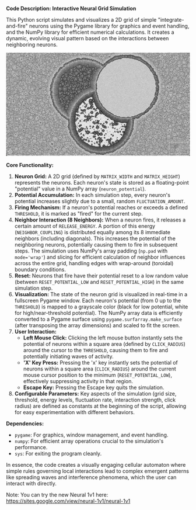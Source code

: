 **Code Description: Interactive Neural Grid Simulation**

This Python script simulates and visualizes a 2D grid of simple "integrate-and-fire" neurons using the Pygame library for graphics and event handling, and the NumPy library for efficient numerical calculations. It creates a dynamic, evolving visual pattern based on the interactions between neighboring neurons.

![Screenshot showing neural automaton running with 3 stages of an erased circle](image.png)

**Core Functionality:**

1.  **Neuron Grid:** A 2D grid (defined by `MATRIX_WIDTH` and `MATRIX_HEIGHT`) represents the neurons. Each neuron's state is stored as a floating-point "potential" value in a NumPy array (`neuron_potential`).
2.  **Potential Accumulation:** In each simulation step, every neuron's potential increases slightly due to a small, random `FLUCTUATION_AMOUNT`.
3.  **Firing Mechanism:** If a neuron's potential reaches or exceeds a defined `THRESHOLD`, it is marked as "fired" for the current step.
4.  **Neighbor Interaction (8 Neighbors):** When a neuron fires, it releases a certain amount of `RELEASE_ENERGY`. A portion of this energy (`NEIGHBOR_COUPLING`) is distributed equally among its 8 immediate neighbors (including diagonals). This increases the potential of the neighboring neurons, potentially causing them to fire in subsequent steps. The simulation uses NumPy's array padding (`np.pad` with `mode='wrap'`) and slicing for efficient calculation of neighbor influences across the entire grid, handling edges with wrap-around (toroidal) boundary conditions.
5.  **Reset:** Neurons that fire have their potential reset to a low random value (between `RESET_POTENTIAL_LOW` and `RESET_POTENTIAL_HIGH`) in the same simulation step.
6.  **Visualization:** The state of the neuron grid is visualized in real-time in a fullscreen Pygame window. Each neuron's potential (from 0 up to the `THRESHOLD`) is mapped to a grayscale color (black for low potential, white for high/near-threshold potential). The NumPy array data is efficiently converted to a Pygame surface using `pygame.surfarray.make_surface` (after transposing the array dimensions) and scaled to fit the screen.
7.  **User Interaction:**
    *   **Left Mouse Click:** Clicking the left mouse button instantly sets the potential of neurons within a square area (defined by `CLICK_RADIUS`) around the cursor to the `THRESHOLD`, causing them to fire and potentially initiating waves of activity.
    *   **'X' Key Press:** Pressing the 'x' key instantly sets the potential of neurons within a square area (`CLICK_RADIUS`) around the current mouse cursor position to the minimum (`RESET_POTENTIAL_LOW`), effectively suppressing activity in that region.
    *   **Escape Key:** Pressing the Escape key quits the simulation.
8.  **Configurable Parameters:** Key aspects of the simulation (grid size, threshold, energy levels, fluctuation rate, interaction strength, click radius) are defined as constants at the beginning of the script, allowing for easy experimentation with different behaviors.

**Dependencies:**

*   `pygame`: For graphics, window management, and event handling.
*   `numpy`: For efficient array operations crucial to the simulation's performance.
*   `sys`: For exiting the program cleanly.

In essence, the code creates a visually engaging cellular automaton where simple rules governing local interactions lead to complex emergent patterns like spreading waves and interference phenomena, which the user can interact with directly.

Note: You can try the new Neural 1v1 here: https://sites.google.com/view/neural-1v1/neural-1v1

